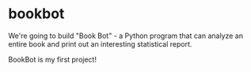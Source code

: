 # bookbot
We're going to build "Book Bot" - a Python program that can analyze an entire book and print out an interesting statistical report.

BookBot is my first project!